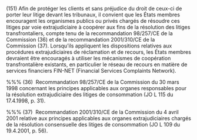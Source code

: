 (151) Afin de protéger les clients et sans préjudice du droit de ceux-ci de porter leur litige devant les tribunaux, il convient que les États membres encouragent les organismes publics ou privés chargés de résoudre ces litiges par voie extrajudiciaire à coopérer aux fins de la résolution des litiges transfrontaliers, compte tenu de la recommandation 98/257/CE de la Commission (36) et de la recommandation 2001/310/CE de la Commission (37). Lorsqu’ils appliquent les dispositions relatives aux procédures extrajudiciaires de réclamation et de recours, les États membres devraient être encouragés à utiliser les mécanismes de coopération transfrontalière existants, en particulier le réseau de recours en matière de services financiers FIN-NET (Financial Services Complaints Network).

%%% (36)  Recommandation 98/257/CE de la Commission du 30 mars 1998 concernant les principes applicables aux organes responsables pour la résolution extrajudiciaire des litiges de consommation (JO L 115 du 17.4.1998, p. 31).

%%% (37)  Recommandation 2001/310/CE de la Commission du 4 avril 2001 relative aux principes applicables aux organes extrajudiciaires chargés de la résolution consensuelle des litiges de consommation (JO L 109 du 19.4.2001, p. 56).